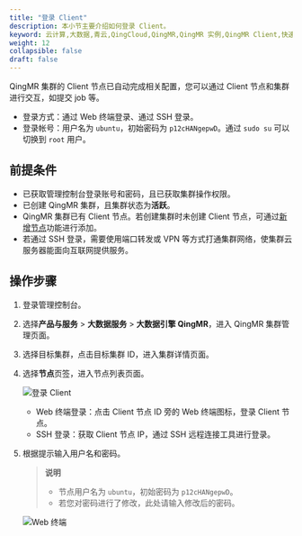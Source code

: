 ```yaml
---
title: "登录 Client"
description: 本小节主要介绍如何登录 Client。 
keyword: 云计算,大数据,青云,QingCloud,QingMR,QingMR 实例,QingMR Client,快速入门
weight: 12
collapsible: false
draft: false
---
```


QingMR 集群的 Client 节点已自动完成相关配置，您可以通过 Client 节点和集群进行交互，如提交 job 等。

- 登录方式：通过 Web 终端登录、通过 SSH 登录。
- 登录帐号：用户名为 `ubuntu`，初始密码为 `p12cHANgepwD`。通过 `sudo su` 可以切换到 `root` 用户。

## 前提条件

- 已获取管理控制台登录账号和密码，且已获取集群操作权限。
- 已创建 QingMR 集群，且集群状态为**活跃**。
- QingMR 集群已有 Client 节点。若创建集群时未创建 Client 节点，可通过[新增节点](../../manual/mgt_node/add_node)功能进行添加。
- 若通过 SSH 登录，需要使用端口转发或 VPN 等方式打通集群网络，使集群云服务器能面向互联网提供服务。

## 操作步骤

1. 登录管理控制台。
2. 选择**产品与服务** > **大数据服务** > **大数据引擎 QingMR**，进入 QingMR 集群管理页面。
3. 选择目标集群，点击目标集群 ID，进入集群详情页面。
4. 选择**节点**页签，进入节点列表页面。

   ![登录 Client](../../_images/qingmr_node_list.png)

   - Web 终端登录：点击 Client 节点 ID 旁的 Web 终端图标，登录 Client 节点。
   - SSH 登录：获取 Client 节点 IP，通过 SSH 远程连接工具进行登录。

5. 根据提示输入用户名和密码。   
   > **说明**
   > 
   > - 节点用户名为 `ubuntu`，初始密码为 `p12cHANgepwD`。 
   > - 若您对密码进行了修改，此处请输入修改后的密码。   
   
   ![Web 终端](../../_images/Client_web_terminal.png)



